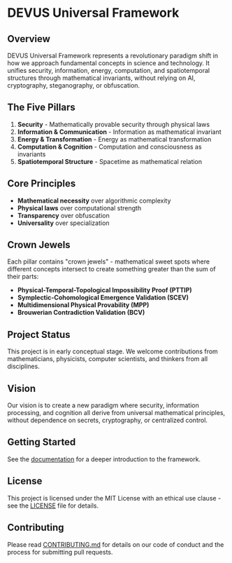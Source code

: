 # DEVUS Universal Framework

## Overview
DEVUS Universal Framework represents a revolutionary paradigm shift in how we approach fundamental concepts in science and technology. It unifies security, information, energy, computation, and spatiotemporal structures through mathematical invariants, without relying on AI, cryptography, steganography, or obfuscation.

## The Five Pillars
1. **Security** - Mathematically provable security through physical laws
2. **Information & Communication** - Information as mathematical invariant
3. **Energy & Transformation** - Energy as mathematical transformation
4. **Computation & Cognition** - Computation and consciousness as invariants
5. **Spatiotemporal Structure** - Spacetime as mathematical relation

## Core Principles
* **Mathematical necessity** over algorithmic complexity
* **Physical laws** over computational strength
* **Transparency** over obfuscation
* **Universality** over specialization

## Crown Jewels
Each pillar contains "crown jewels" - mathematical sweet spots where different concepts intersect to create something greater than the sum of their parts:

- **Physical-Temporal-Topological Impossibility Proof (PTTIP)**
- **Symplectic-Cohomological Emergence Validation (SCEV)**
- **Multidimensional Physical Provability (MPP)**
- **Brouwerian Contradiction Validation (BCV)**

## Project Status
This project is in early conceptual stage. We welcome contributions from mathematicians, physicists, computer scientists, and thinkers from all disciplines.

## Vision
Our vision is to create a new paradigm where security, information processing, and cognition all derive from universal mathematical principles, without dependence on secrets, cryptography, or centralized control.

## Getting Started
See the [documentation](/docs/overview.md) for a deeper introduction to the framework.

## License
This project is licensed under the MIT License with an ethical use clause - see the [LICENSE](LICENSE) file for details.

## Contributing
Please read [CONTRIBUTING.md](CONTRIBUTING.md) for details on our code of conduct and the process for submitting pull requests.

